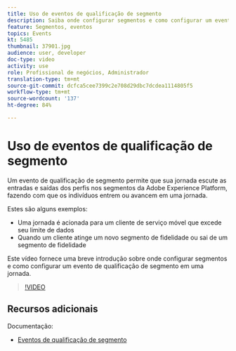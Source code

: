 ```yaml
---
title: Uso de eventos de qualificação de segmento
description: Saiba onde configurar segmentos e como configurar um evento de qualificação de segmento em uma jornada.
feature: Segmentos, eventos
topics: Events
kt: 5485
thumbnail: 37901.jpg
audience: user, developer
doc-type: video
activity: use
role: Profissional de negócios, Administrador
translation-type: tm+mt
source-git-commit: dcfca5cee7399c2e708d29dbc7dcdea1114805f5
workflow-type: tm+mt
source-wordcount: '137'
ht-degree: 84%

---
```



# Uso de eventos de qualificação de segmento

Um evento de qualificação de segmento permite que sua jornada escute as entradas e saídas dos perfis nos segmentos da Adobe Experience Platform, fazendo com que os indivíduos entrem ou avancem em uma jornada.

Estes são alguns exemplos:

* Uma jornada é acionada para um cliente de serviço móvel que excede seu limite de dados
* Quando um cliente atinge um novo segmento de fidelidade ou sai de um segmento de fidelidade

Este vídeo fornece uma breve introdução sobre onde configurar segmentos e como configurar um evento de qualificação de segmento em uma jornada.

>[!VIDEO](https://video.tv.adobe.com/v/37901?quality=12)

## Recursos adicionais

Documentação:

* [Eventos de qualificação de segmento](https://docs.adobe.com/content/help/pt-BR/journeys/using/building-journeys/about-journey-building/events-activities/segment-qualification-events.html)
